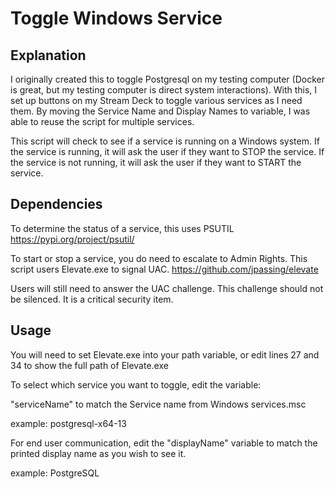 # Toggle Windows Service

## Explanation
I originally created this to toggle Postgresql on my testing computer (Docker is great, but my testing computer is direct system interactions). With this, I set up buttons on my Stream Deck to toggle various services as I need them.
By moving the Service Name and Display Names to variable, I was able to reuse the script for multiple services.

This script will check to see if a service is running on a Windows system.
If the service is running, it will ask the user if they want to STOP the service. If the service is not running, it will ask the user if they want to START the service.

## Dependencies
To determine the status of a service, this uses PSUTIL
https://pypi.org/project/psutil/

To start or stop a service, you do need to escalate to Admin Rights.
This script users Elevate.exe to signal UAC.
https://github.com/jpassing/elevate


Users will still need to answer the UAC challenge. This challenge should not be silenced. 
It is a critical security item.

## Usage
You will need to set Elevate.exe into your path variable, or edit lines 27 and 34 to show the full path of Elevate.exe

To select which service you want to toggle, edit the variable:

"serviceName" to match the Service name from Windows services.msc

example: postgresql-x64-13

For end user communication, edit the "displayName" variable to match the printed display name as you wish to see it.

example: PostgreSQL
